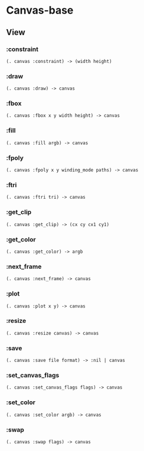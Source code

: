 # Canvas-base

## View

### :constraint

```code
(. canvas :constraint) -> (width height)
```

### :draw

```code
(. canvas :draw) -> canvas
```

### :fbox

```code
(. canvas :fbox x y width height) -> canvas
```

### :fill

```code
(. canvas :fill argb) -> canvas
```

### :fpoly

```code
(. canvas :fpoly x y winding_mode paths) -> canvas
```

### :ftri

```code
(. canvas :ftri tri) -> canvas
```

### :get_clip

```code
(. canvas :get_clip) -> (cx cy cx1 cy1)
```

### :get_color

```code
(. canvas :get_color) -> argb
```

### :next_frame

```code
(. canvas :next_frame) -> canvas
```

### :plot

```code
(. canvas :plot x y) -> canvas
```

### :resize

```code
(. canvas :resize canvas) -> canvas
```

### :save

```code
(. canvas :save file format) -> :nil | canvas
```

### :set_canvas_flags

```code
(. canvas :set_canvas_flags flags) -> canvas
```

### :set_color

```code
(. canvas :set_color argb) -> canvas
```

### :swap

```code
(. canvas :swap flags) -> canvas
```

